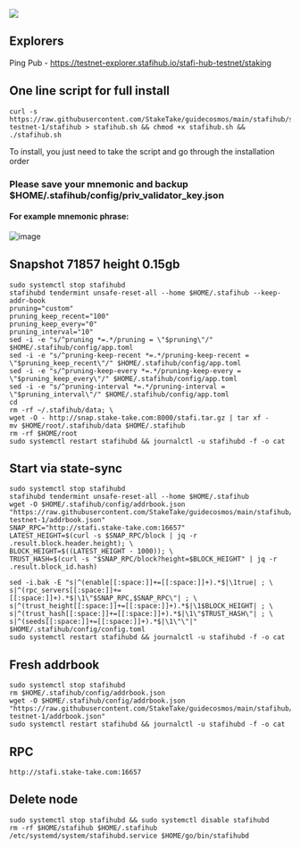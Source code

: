![](https://i.yapx.ru/RTuEU.jpg)

## Explorers
Ping Pub - https://testnet-explorer.stafihub.io/stafi-hub-testnet/staking
## One line script for full install
```
curl -s https://raw.githubusercontent.com/StakeTake/guidecosmos/main/stafihub/stafihub-testnet-1/stafihub > stafihub.sh && chmod +x stafihub.sh && ./stafihub.sh
```
To install, you just need to take the script and go through the installation order
### Please save your mnemonic and backup $HOME/.stafihub/config/priv_validator_key.json
#### For example mnemonic phrase:
![image](https://user-images.githubusercontent.com/93165931/184551172-16cb2f1a-3145-4e5b-8092-c966e2f3e5ef.png)
## Snapshot 71857 height 0.15gb
```
sudo systemctl stop stafihubd
stafihubd tendermint unsafe-reset-all --home $HOME/.stafihub --keep-addr-book
pruning="custom"
pruning_keep_recent="100"
pruning_keep_every="0"
pruning_interval="10"
sed -i -e "s/^pruning *=.*/pruning = \"$pruning\"/" $HOME/.stafihub/config/app.toml
sed -i -e "s/^pruning-keep-recent *=.*/pruning-keep-recent = \"$pruning_keep_recent\"/" $HOME/.stafihub/config/app.toml
sed -i -e "s/^pruning-keep-every *=.*/pruning-keep-every = \"$pruning_keep_every\"/" $HOME/.stafihub/config/app.toml
sed -i -e "s/^pruning-interval *=.*/pruning-interval = \"$pruning_interval\"/" $HOME/.stafihub/config/app.toml
cd
rm -rf ~/.stafihub/data; \
wget -O - http://snap.stake-take.com:8000/stafi.tar.gz | tar xf -
mv $HOME/root/.stafihub/data $HOME/.stafihub
rm -rf $HOME/root
sudo systemctl restart stafihubd && journalctl -u stafihubd -f -o cat
```
## Start via state-sync
```
sudo systemctl stop stafihubd
stafihubd tendermint unsafe-reset-all --home $HOME/.stafihub
wget -O $HOME/.stafihub/config/addrbook.json "https://raw.githubusercontent.com/StakeTake/guidecosmos/main/stafihub/stafihub-testnet-1/addrbook.json"
SNAP_RPC="http://stafi.stake-take.com:16657"
LATEST_HEIGHT=$(curl -s $SNAP_RPC/block | jq -r .result.block.header.height); \
BLOCK_HEIGHT=$((LATEST_HEIGHT - 1000)); \
TRUST_HASH=$(curl -s "$SNAP_RPC/block?height=$BLOCK_HEIGHT" | jq -r .result.block_id.hash)

sed -i.bak -E "s|^(enable[[:space:]]+=[[:space:]]+).*$|\1true| ; \
s|^(rpc_servers[[:space:]]+=[[:space:]]+).*$|\1\"$SNAP_RPC,$SNAP_RPC\"| ; \
s|^(trust_height[[:space:]]+=[[:space:]]+).*$|\1$BLOCK_HEIGHT| ; \
s|^(trust_hash[[:space:]]+=[[:space:]]+).*$|\1\"$TRUST_HASH\"| ; \
s|^(seeds[[:space:]]+=[[:space:]]+).*$|\1\"\"|" $HOME/.stafihub/config/config.toml
sudo systemctl restart stafihubd && journalctl -u stafihubd -f -o cat
```
## Fresh addrbook
```
sudo systemctl stop stafihubd
rm $HOME/.stafihub/config/addrbook.json
wget -O $HOME/.stafihub/config/addrbook.json "https://raw.githubusercontent.com/StakeTake/guidecosmos/main/stafihub/stafihub-testnet-1/addrbook.json"
sudo systemctl restart stafihubd && journalctl -u stafihubd -f -o cat
```
## RPC
```
http://stafi.stake-take.com:16657
```
## Delete node
```
sudo systemctl stop stafihubd && sudo systemctl disable stafihubd
rm -rf $HOME/stafihub $HOME/.stafihub /etc/systemd/system/stafihubd.service $HOME/go/bin/stafihubd
```
